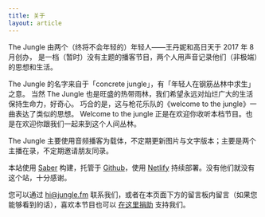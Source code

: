```yaml
---
title: 关于
layout: article
---
```

The Jungle 由两个（终将不会年轻的）年轻人——王丹妮和高日天于 2017 年 8 月创办，
是一档（暂时）没有主题的播客节目，两个人用声音记录他们（非极端）的思想和生活。

The Jungle 的名字来自于「concrete jungle」，有「年轻人在钢筋丛林中求生」之意。
当然 The Jungle 也是旺盛的热带雨林，我们希望永远对灿烂广大的生活保持生命力，好奇心。
巧合的是，这与枪花乐队的《welcome to the jungle》一曲表达了类似的思想。
Welcome to the jungle 正是在欢迎你收听本档节目。也是在欢迎你跟我们一起来到这个人间丛林。

The Jungle 主要使用音频播客为载体，不定期更新图片与文字版本；主要是两个主播在录，不定期邀请朋友同录。

本站使用 [Saber](https://saber.land/) 构建，托管于 [Github](https://github.com/gaoryrt/fm4.me)，使用 [Netlify](https://www.netlify.com/) 持续部署。没有他们就没有这个站，十分感谢。

您可以通过 [hi@jungle.fm](mailto://hi@jungle.fm) 联系我们，或者在本页面下方的留言板内留言（如果您能够看到的话），喜欢本节目也可以 [在这里捐助](/donate) 支持我们。
